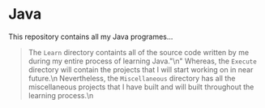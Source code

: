 # Java
This repository contains all my Java programes...

> The `Learn` directory containts all of the source code written by me during my entire process of learning Java."\n"
> Whereas, the `Execute` directory will contain the projects that I will start working on in near future.\n
> Nevertheless, the `Miscellaneous` directory has all the miscellaneous projects that I have built and will built throughout the learning process.\n
